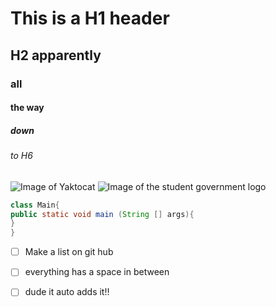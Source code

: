 # This is a H1 header
## H2 apparently
### all
#### the way
##### down 
###### to H6

![Image of Yaktocat](https://octodex.github.com/images/yaktocat.png)
![Image of the student government logo](https://sg.ashoka.edu.in/platform/assets/images/logos/SGLogo.png)


``` java
class Main{
public static void main (String [] args){
}
}
```
- [ ] Make a list on git hub
- [ ] everything has a space in between
- [ ] dude it auto adds it!!

